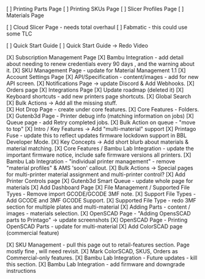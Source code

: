 [ ] Printing Parts Page
[ ] Printing SKUs Page
[ ] Slicer Profiles Page
[ ] Materials Page

[ ] Cloud Slicer Page - needs total overhaul
[ ] Fabmatic - this could use some TLC

[ ] Quick Start Guide
[ ] Quick Start Guide -> Redo Video 

[X] Subscription Management Page
[X] Bambu Integration - add detail about needing to renew credentials every 90 days , and the warning about it.
[X] SKU Management Page - update for Material Management 1.1
[X] Account Settings Page
[X] API/Specification - content/images - add for new API screen.
[X] Notifications Page -> update Discord & Add Webhooks.
[X] Orders page
[X] Integrations Page
[X] Update roadmap (deleted it)
[X] Keyboard shortcuts - add new printers page shortcuts.
[X] Global Search
[X] Bulk Actions -> Add all the missing stuff.  
[X] Hot Drop Page - create under core features.
[X] Core Features - Folders.
[X] Gutenb3d Page - Printer debug info (matching information on jobs)
[X] Queue page - add Retry completed jobs.
[X] Bulk Action on queue - "move to top"
[X] Intro / Key Features -> Add "multi-material" support 
[X] Printago Fuse - update this to reflect updates firmware lockdown support in BBL Developer Mode.
[X] Key Concepts -> Add short blurb about materials & material matching.
[X] Core Features / Bambu Lab Integration - update the important firmware notice, include safe firmware versions all printers.
[X] Bambu Lab Integration - "individual printer management" - remove "material profiles" & AMS 'soon' callout.
[X] Bulk Actions -> Special pages for multi-printer material assignment	and multi-printer control?
[X] Add Printer Controls page
[X] Gutenb3d Smart Queue - update whole page for materials 
[X] Add Dashboard Page
[X] File Management / Supported File Tyyes - Remove import GCODE/GCODE 3MF note.
[X] Support File Types - Add GCODE and 3MF GCODE Support.
[X] Supported File Type - redo 3MF section for multiple plates and multi-material
[X] Adding Parts - content / images - materials selection.
[X] OpenSCAD Page - "Adding OpensSCAD parts to Printago" -> update screenshots
[X] OpenSCAD Page - Printing OpenSCAD Parts - update for multi-material
[X] Add ColorSCAD page (commercial feature)

[X] SKU Management - pull this page out to retail-features section.  Page mostly fine , will need revisit.
[X] Mark ColorSCAD, SKUS, Orders as Commercial-only features.
[X] Bambu Lab Integration -  Future updates - kill this section.
[X] Bambu Lab Integration - add firmware and downgrade instructions